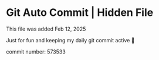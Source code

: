 # Git Auto Commit | Hidden File

This file was added Feb 12, 2025

Just for fun and keeping my daily git commit active 🤪

commit number: 573533
